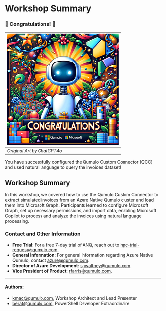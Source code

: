 # Workshop Summary 

### 🎉 Congratulations! 🎉

| ![Image made by ChatGPT4o](https://github.com/Qumulo/QumuloCustomConnector/blob/main/workshop/images/congrats.png?raw=true) |
|----------------------------------------------|
| *Original Art by ChatGPT4o* |

You have successfully configured the Qumulo Custom Connector (QCC) and used natural language to query the invoices dataset! 

## Workshop Summary

In this workshop, we covered how to use the Qumulo Custom Connector to extract simulated invoices from an Azure Native Qumulo cluster and load them into Microsoft Graph. Participants learned to configure Microsoft Graph, set up necessary permissions, and import data, enabling Microsoft Copilot to process and analyze the invoices using natural language processing.

### Contact and Other Information

- **Free Trial**: For a free 7-day trial of ANQ, reach out to [hpc-trial-request@qumulo.com](mailto:hpc-trial-request@qumulo.com).
- **General Information**: For general information regarding Azure Native Qumulo, contact [azure@qumulo.com](mailto:azure@qumulo.com).
- **Director of Azure Development**: [sgwaltney@qumulo.com](mailto:sgwaltney@qumulo.com).
- **Vice President of Product**: [rfarris@qumulo.com](mailto:rfarris@qumulo.com).

---
#### Authors:
- [kmac@qumulo.com](mailto:kmac@qumulo.com), Workshop Architect and Lead Presenter
- [berat@qumulo.com](mailto:berat@qumulo.com), PowerShell Developer Extraordinaire
